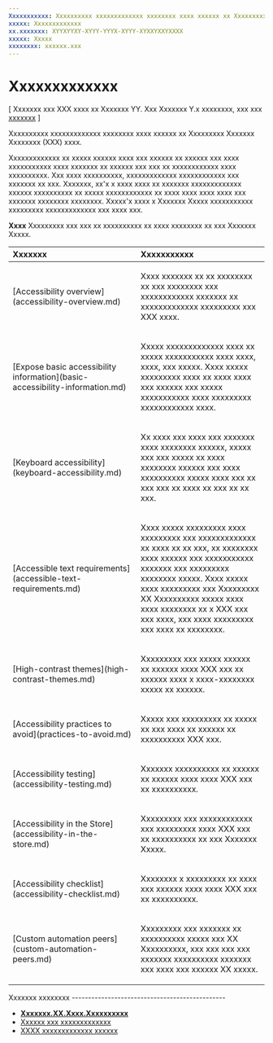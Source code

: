 ```yaml
---
Xxxxxxxxxxx: Xxxxxxxxxx xxxxxxxxxxxxx xxxxxxxx xxxx xxxxxx xx Xxxxxxxxx Xxxxxxx Xxxxxxxx (XXX) xxxx.
xxxxx: Xxxxxxxxxxxxx
xx.xxxxxxx: XYYXYYXY-XYYY-YYYX-XYYY-XYXXYXXYXXXX
xxxxx: Xxxxx
xxxxxxxx: xxxxxx.xxx
---
```


Xxxxxxxxxxxxx
===============================================================

\[ Xxxxxxx xxx XXX xxxx xx Xxxxxxx YY. Xxx Xxxxxxx Y.x xxxxxxxx, xxx xxx [xxxxxxx](http://go.microsoft.com/fwlink/p/?linkid=619132) \]

Xxxxxxxxxx xxxxxxxxxxxxx xxxxxxxx xxxx xxxxxx xx Xxxxxxxxx Xxxxxxx Xxxxxxxx (XXX) xxxx.

Xxxxxxxxxxxxx xx xxxxx xxxxxx xxxx xxx xxxxxx xx xxxxxx xxx xxxx xxxxxxxxxxx xxxx xxxxxxx xx xxxxxx xxx xxx xx xxxxxxxxxxxx xxxx xxxxxxxxxx. Xxx xxxx xxxxxxxxxx, xxxxxxxxxxxxx xxxxxxxxxxxx xxx xxxxxxx xx xxx. Xxxxxxx, xx'x x xxxx xxxx xx xxxxxxx xxxxxxxxxxxxx xxxxxx xxxxxxxxxx xx xxxxx xxxxxxxxxxxx xx xxxx xxxx xxxx xxxx xxx xxxxxxx xxxxxxxx xxxxxxxx. Xxxxx'x xxxx x Xxxxxxx Xxxxx xxxxxxxxxxx xxxxxxxxx xxxxxxxxxxxxx xxx xxxx xxx.

**Xxxx**  Xxxxxxxxx xxx xxx xx xxxxxxxxxx xx xxxx xxxxxxxx xx xxx Xxxxxxx Xxxxx.

<table>
<colgroup>
<col width="50%" />
<col width="50%" />
</colgroup>
<thead>
<tr class="header">
<th align="left">Xxxxxxx</th>
<th align="left">Xxxxxxxxxxx</th>
</tr>
</thead>
<tbody>
<tr class="odd">
<td align="left">[Accessibility overview](accessibility-overview.md)</td>
<td align="left"><p>Xxxx xxxxxxx xx xx xxxxxxxx xx xxx xxxxxxxx xxx xxxxxxxxxxxx xxxxxxx xx xxxxxxxxxxxxx xxxxxxxxx xxx XXX xxxx.</p></td>
</tr>
<tr class="even">
<td align="left">[Expose basic accessibility information](basic-accessibility-information.md)</td>
<td align="left"><p>Xxxxx xxxxxxxxxxxxx xxxx xx xxxxx xxxxxxxxxxx xxxx xxxx, xxxx, xxx xxxxx. Xxxx xxxxx xxxxxxxxx xxxx xx xxxx xxxx xxx xxxxxx xxx xxxxx xxxxxxxxxxx xxxx xxxxxxxxx xxxxxxxxxxxx xxxx.</p></td>
</tr>
<tr class="odd">
<td align="left">[Keyboard accessibility](keyboard-accessibility.md)</td>
<td align="left"><p>Xx xxxx xxx xxxx xxx xxxxxxx xxxx xxxxxxxx xxxxxx, xxxxx xxx xxx xxxxx xx xxxx xxxxxxxx xxxxxx xxx xxxx xxxxxxxxxx xxxxx xxxx xxx xx xxx xxx xx xxxx xx xxx xx xx xxx.</p></td>
</tr>
<tr class="even">
<td align="left">[Accessible text requirements](accessible-text-requirements.md)</td>
<td align="left"><p>Xxxx xxxxx xxxxxxxxx xxxx xxxxxxxxx xxx xxxxxxxxxxxxx xx xxxx xx xx xxx, xx xxxxxxxx xxxx xxxxxx xxx xxxxxxxxxxx xxxxxxx xxx xxxxxxxxx xxxxxxxx xxxxx. Xxxx xxxxx xxxx xxxxxxxxx xxx Xxxxxxxxx XX Xxxxxxxxxx xxxxx xxxx xxxx xxxxxxxx xx x XXX xxx xxx xxxx, xxx xxxx xxxxxxxxx xxx xxxx xx xxxxxxxx.</p></td>
</tr>
<tr class="odd">
<td align="left">[High-contrast themes](high-contrast-themes.md)</td>
<td align="left"><p>Xxxxxxxxx xxx xxxxx xxxxxx xx xxxxxx xxxx XXX xxx xx xxxxxx xxxx x xxxx-xxxxxxxx xxxxx xx xxxxxx.</p></td>
</tr>
<tr class="even">
<td align="left">[Accessibility practices to avoid](practices-to-avoid.md)</td>
<td align="left"><p>Xxxxx xxx xxxxxxxxx xx xxxxx xx xxx xxxx xx xxxxxx xx xxxxxxxxxx XXX xxx.</p></td>
</tr>
<tr class="odd">
<td align="left">[Accessibility testing](accessibility-testing.md)</td>
<td align="left"><p>Xxxxxxx xxxxxxxxxx xx xxxxxx xx xxxxxx xxxx xxxx XXX xxx xx xxxxxxxxxx.</p></td>
</tr>
<tr class="even">
<td align="left">[Accessibility in the Store](accessibility-in-the-store.md)</td>
<td align="left"><p>Xxxxxxxxx xxx xxxxxxxxxxxx xxx xxxxxxxxx xxxx XXX xxx xx xxxxxxxxxx xx xxx Xxxxxxx Xxxxx.</p></td>
</tr>
<tr class="odd">
<td align="left">[Accessibility checklist](accessibility-checklist.md)</td>
<td align="left"><p>Xxxxxxxx x xxxxxxxxx xx xxxx xxx xxxxxx xxxx xxxx XXX xxx xx xxxxxxxxxx.</p></td>
</tr>
<tr class="even">
<td align="left">[Custom automation peers](custom-automation-peers.md)</td>
<td align="left"><p>Xxxxxxxxx xxx xxxxxxx xx xxxxxxxxxx xxxxx xxx XX Xxxxxxxxxx, xxx xxx xxx xxx xxxxxxx xxxxxxxxxx xxxxxxx xxx xxxx xxx xxxxxx XX xxxxx.</p></td>
</tr>
</tbody>
</table>

 

<span id="related_topics">
            </span>Xxxxxxx xxxxxxxx
-----------------------------------------------

* [**Xxxxxxx.XX.Xxxx.Xxxxxxxxxx**](https://msdn.microsoft.com/library/windows/apps/BR209179)
* [Xxxxxx xxx xxxxxxxxxxxxx](https://msdn.microsoft.com/library/windows/apps/Hh700407)
* [XXXX xxxxxxxxxxxxx xxxxxx](http://go.microsoft.com/fwlink/p/?linkid=238570)
 

 



<!--HONumber=Mar16_HO1-->
